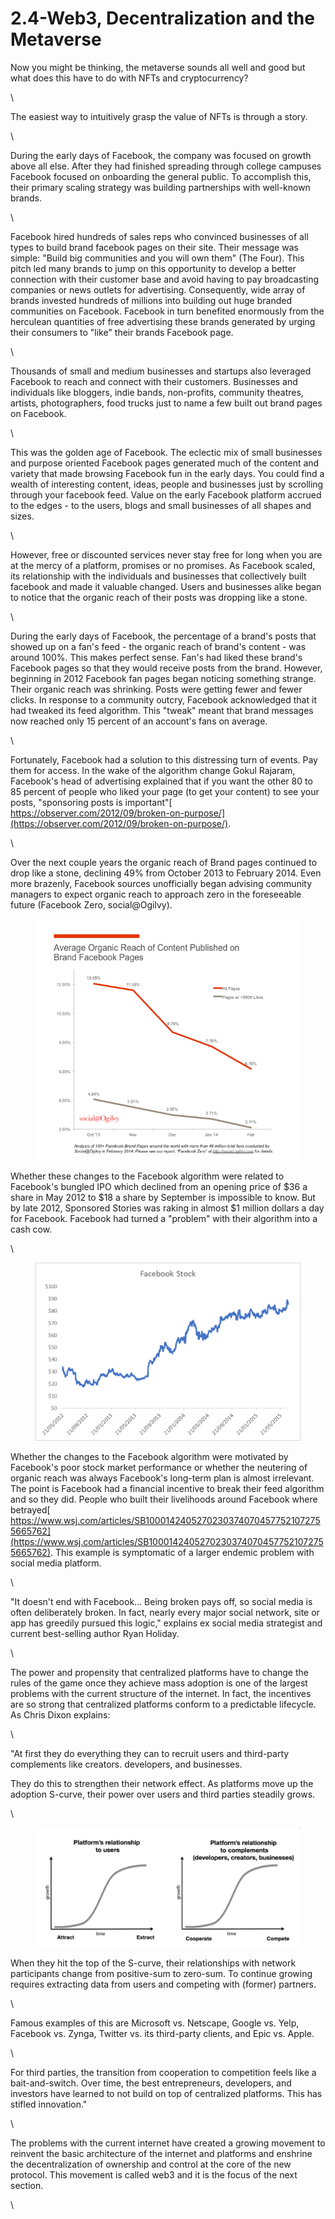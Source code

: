 # 2.4-Web3, Decentralization and the Metaverse

Now you might be thinking, the metaverse sounds all well and good but what does this have to do with NFTs and cryptocurrency?

\


The easiest way to intuitively grasp the value of NFTs is through a story.

\


During the early days of Facebook, the company was focused on growth above all else. After they had finished spreading through college campuses Facebook focused on onboarding the general public. To accomplish this, their primary scaling strategy was building partnerships with well-known brands.

\


Facebook hired hundreds of sales reps who convinced businesses of all types to build brand facebook pages on their site. Their message was simple: "Build big communities and you will own them" (The Four). This pitch led many brands to jump on this opportunity to develop a better connection with their customer base and avoid having to pay broadcasting companies or news outlets for advertising. Consequently, wide array of brands invested hundreds of millions into building out huge branded communities on Facebook. Facebook in turn benefited enormously from the herculean quantities of free advertising these brands generated by urging their consumers to "like" their brands Facebook page.

\


Thousands of small and medium businesses and startups also leveraged Facebook to reach and connect with their customers. Businesses and individuals like bloggers, indie bands, non-profits, community theatres, artists, photographers, food trucks just to name a few built out brand pages on Facebook.

\


This was the golden age of Facebook. The eclectic mix of small businesses and purpose oriented Facebook pages generated much of the content and variety that made browsing Facebook fun in the early days. You could find a wealth of interesting content, ideas, people and businesses just by scrolling through your facebook feed. Value on the early Facebook platform accrued to the edges - to the users, blogs and small businesses of all shapes and sizes.

\


However, free or discounted services never stay free for long when you are at the mercy of a platform, promises or no promises. As Facebook scaled, its relationship with the individuals and businesses that collectively built facebook and made it valuable changed. Users and businesses alike began to notice that the organic reach of their posts was dropping like a stone.

\


During the early days of Facebook, the percentage of a brand's posts that showed up on a fan's feed - the organic reach of brand's content - was around 100%. This makes perfect sense. Fan's had liked these brand's Facebook pages so that they would receive posts from the brand. However, beginning in 2012 Facebook fan pages began noticing something strange. Their organic reach was shrinking. Posts were getting fewer and fewer clicks. In response to a community outcry, Facebook acknowledged that it had tweaked its feed algorithm. This "tweak" meant that brand messages now reached only 15 percent of an account's fans on average.

\


Fortunately, Facebook had a solution to this distressing turn of events. Pay them for access. In the wake of the algorithm change Gokul Rajaram, Facebook's head of advertising explained that if you want the other 80 to 85 percent of people who liked your page (to get your content) to see your posts, "sponsoring posts is important"[ https://observer.com/2012/09/broken-on-purpose/](https://observer.com/2012/09/broken-on-purpose/).

\


Over the next couple years the organic reach of Brand pages continued to drop like a stone, declining 49% from October 2013 to February 2014. Even more brazenly, Facebook sources unofficially began advising community managers to expect organic reach to approach zero in the foreseeable future (Facebook Zero, social@Ogilvy).



<figure><img src="../.gitbook/assets/image (4).png" alt=""><figcaption></figcaption></figure>

Whether these changes to the Facebook algorithm were related to Facebook's bungled IPO which declined from an opening price of $36 a share in May 2012 to $18 a share by September is impossible to know. But by late 2012, Sponsored Stories was raking in almost $1 million dollars a day for Facebook. Facebook had turned a "problem" with their algorithm into a cash cow.

\


<figure><img src="../.gitbook/assets/image (1).png" alt=""><figcaption></figcaption></figure>

Whether the changes to the Facebook algorithm were motivated by Facebook's poor stock market performance or whether the neutering of organic reach was always Facebook's long-term plan is almost irrelevant. The point is Facebook had a financial incentive to break their feed algorithm and so they did. People who built their livelihoods around Facebook where betrayed[ https://www.wsj.com/articles/SB10001424052702303740704577521072755665762](https://www.wsj.com/articles/SB10001424052702303740704577521072755665762). This example is symptomatic of a larger endemic problem with social media platform.

\


"It doesn't end with Facebook... Being broken pays off, so social media is often deliberately broken. In fact, nearly every major social network, site or app has greedily pursued this logic," explains ex social media strategist and current best-selling author Ryan Holiday.

\


The power and propensity that centralized platforms have to change the rules of the game once they achieve mass adoption is one of the largest problems with the current structure of the internet. In fact, the incentives are so strong that centralized platforms conform to a predictable lifecycle. As Chris Dixon explains:

\


"At first they do everything they can to recruit users and third-party complements like creators. developers, and businesses.

They do this to strengthen their network effect. As platforms move up the adoption S-curve, their power over users and third parties steadily grows.

\


<figure><img src="../.gitbook/assets/image.png" alt=""><figcaption></figcaption></figure>

When they hit the top of the S-curve, their relationships with network participants change from positive-sum to zero-sum. To continue growing requires extracting data from users and competing with (former) partners.

\


Famous examples of this are Microsoft vs. Netscape, Google vs. Yelp, Facebook vs. Zynga, Twitter vs. its third-party clients, and Epic vs. Apple.

\


For third parties, the transition from cooperation to competition feels like a bait-and-switch. Over time, the best entrepreneurs, developers, and investors have learned to not build on top of centralized platforms. This has stifled innovation."

\


The problems with the current internet have created a growing movement to reinvent the basic architecture of the internet and platforms and enshrine the decentralization of ownership and control at the core of the new protocol. This movement is called web3 and it is the focus of the next section.&#x20;

\
